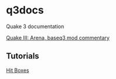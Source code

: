 # q3docs
Quake 3 documentation

[Quake III: Arena, baseq3 mod commentary](./q3mc/q3mc.html)

## Tutorials
[Hit Boxes](./tutorials/hit_boxes.md)

